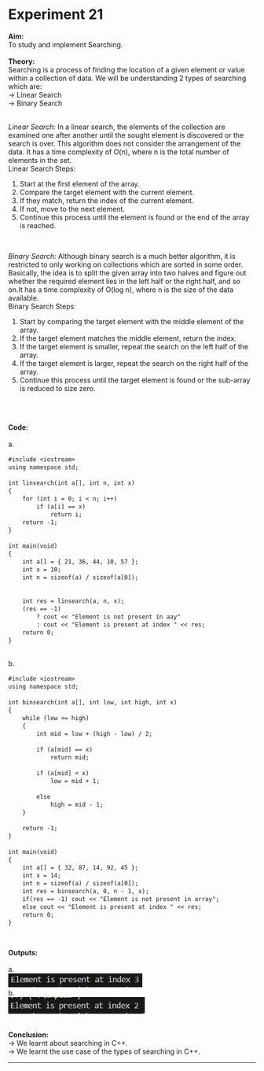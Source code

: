 # Experiment 21

**Aim:** <br>
To study and implement Searching. <br>
<br>
**Theory:** <br>
Searching is a process of finding the location of a given element or value within a collection of data. We will be understanding 2 types of searching which are: <br>
&#8594; Linear Search <br>
&#8594; Binary Search <br>
<br>

_Linear Search:_ In a linear search, the elements of the collection are examined one after another until the sought element is discovered or the search is over. This algorithm does not consider the arrangement of the data. It has a time complexity of O(n), where n is the total number of elements in the set. <br>
Linear Search Steps: <br>
1. Start at the first element of the array. <br>
2. Compare the target element with the current element. <br>
3. If they match, return the index of the current element. <br>
4. If not, move to the next element. <br>
5. Continue this process until the element is found or the end of the array is reached. <br>
<br>

_Binary Search:_ Although binary search is a much better algorithm, it is restricted to only working on collections which are sorted in some order. Basically, the idea is to split the given array into two halves and figure out whether the required element lies in the left half or the right half, and so on.It has a time complexity of O(log n), where n is the size of the data available. <br>
Binary Search Steps: <br>
1. Start by comparing the target element with the middle element of the array. <br>
2. If the target element matches the middle element, return the index. <br>
3. If the target element is smaller, repeat the search on the left half of the array. <br>
4. If the target element is larger, repeat the search on the right half of the array. <br>
5. Continue this process until the target element is found or the sub-array is reduced to size zero. <br>
<br>
<br>

**Code:** <br>
<br>
a.<br>

```
#include <iostream>
using namespace std;

int linsearch(int a[], int n, int x)
{
    for (int i = 0; i < n; i++)
        if (a[i] == x)
            return i;
    return -1;
}

int main(void)
{
    int a[] = { 21, 36, 44, 10, 57 };
    int x = 10;
    int n = sizeof(a) / sizeof(a[0]);


    int res = linsearch(a, n, x);
    (res == -1)
        ? cout << "Element is not present in aay"
        : cout << "Element is present at index " << res;
    return 0;
}

```
<br>
b.<br>

```
#include <iostream>
using namespace std;

int binsearch(int a[], int low, int high, int x)
{
    while (low <= high) 
    {
        int mid = low + (high - low) / 2;

        if (a[mid] == x)
            return mid;

        if (a[mid] < x)
            low = mid + 1;

        else
            high = mid - 1;
    }

    return -1;
}

int main(void)
{
    int a[] = { 32, 87, 14, 92, 45 };
    int x = 14;
    int n = sizeof(a) / sizeof(a[0]);
    int res = binsearch(a, 0, n - 1, x);
    if(res == -1) cout << "Element is not present in array";
    else cout << "Element is present at index " << res;
    return 0;
}

```
<br>


**Outputs:**  <br>
<br>
a.<br>
![exp21a output](https://github.com/tanishaamenon/CDS---Searching/blob/main/exp21a.JPG) <br>
b.<br>
![exp21b output](https://github.com/tanishaamenon/CDS---Searching/blob/main/exp21b.JPG) <br>
<br>

**Conclusion:** <br>
&#8594; We learnt about searching in C++. <br>
&#8594; We learnt the use case of the types of searching in C++. <br>
*******
<br>
